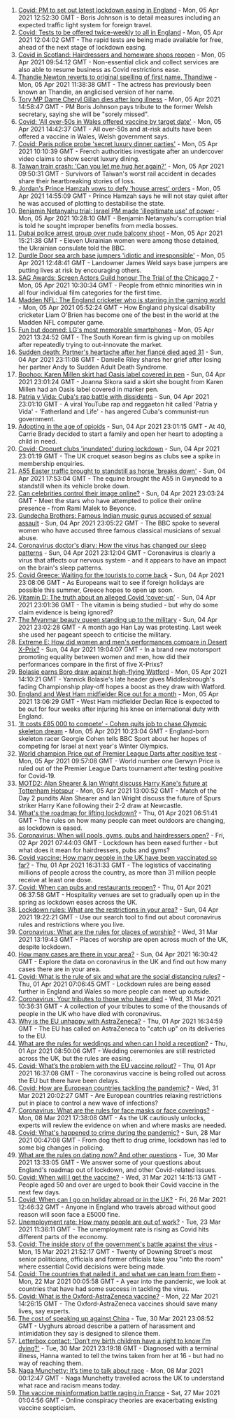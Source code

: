 1. [Covid: PM to set out latest lockdown easing in England](https://www.bbc.co.uk/news/uk-56637472) - Mon, 05 Apr 2021 12:52:30 GMT - Boris Johnson is to detail measures including an expected traffic light system for foreign travel.
2. [Covid: Tests to be offered twice-weekly to all in England](https://www.bbc.co.uk/news/uk-56632084) - Mon, 05 Apr 2021 12:04:02 GMT - The rapid tests are being made available for free, ahead of the next stage of lockdown easing.
3. [Covid in Scotland: Hairdressers and homeware shops reopen](https://www.bbc.co.uk/news/uk-scotland-56633337) - Mon, 05 Apr 2021 09:54:12 GMT - Non-essential click and collect services are also able to resume business as Covid restrictions ease.
4. [Thandie Newton reverts to original spelling of first name, Thandiwe](https://www.bbc.co.uk/news/entertainment-arts-56638260) - Mon, 05 Apr 2021 11:38:38 GMT - The actress has previously been known an Thandie, an anglicised version of her name.
5. [Tory MP Dame Cheryl Gillan dies after long illness](https://www.bbc.co.uk/news/uk-56641597) - Mon, 05 Apr 2021 14:58:47 GMT - PM Boris Johnson pays tribute to the former Welsh secretary, saying she will be "sorely missed".
6. [Covid: 'All over-50s in Wales offered vaccine by target date'](https://www.bbc.co.uk/news/uk-wales-56639409) - Mon, 05 Apr 2021 14:42:37 GMT - All over-50s and at-risk adults have been offered a vaccine in Wales, Welsh government says.
7. [Covid: Paris police probe 'secret luxury dinner parties'](https://www.bbc.co.uk/news/world-europe-56638088) - Mon, 05 Apr 2021 10:10:39 GMT - French authorities investigate after an undercover video claims to show secret luxury dining.
8. [Taiwan train crash: 'Can you let me hug her again?'](https://www.bbc.co.uk/news/world-asia-56636595) - Mon, 05 Apr 2021 09:50:31 GMT - Survivors of Taiwan's worst rail accident in decades share their heartbreaking stories of loss.
9. [Jordan's Prince Hamzah vows to defy 'house arrest' orders](https://www.bbc.co.uk/news/world-middle-east-56637430) - Mon, 05 Apr 2021 14:55:09 GMT - Prince Hamzah says he will not stay quiet after he was accused of plotting to destabilise the state.
10. [Benjamin Netanyahu trial: Israel PM made 'illegitimate use' of power](https://www.bbc.co.uk/news/world-middle-east-56606223) - Mon, 05 Apr 2021 10:28:10 GMT - Benjamin Netanyahu's corruption trial is told he sought improper benefits from media bosses.
11. [Dubai police arrest group over nude balcony shoot](https://www.bbc.co.uk/news/world-middle-east-56638282) - Mon, 05 Apr 2021 15:21:38 GMT - Eleven Ukrainian women were among those detained, the Ukrainian consulate told the BBC.
12. [Durdle Door sea arch base jumpers 'idiotic and irresponsible'](https://www.bbc.co.uk/news/uk-england-dorset-56640415) - Mon, 05 Apr 2021 12:48:41 GMT - Landowner James Weld says base jumpers are putting lives at risk by encouraging others.
13. [SAG Awards: Screen Actors Guild honour The Trial of the Chicago 7](https://www.bbc.co.uk/news/entertainment-arts-56637214) - Mon, 05 Apr 2021 10:30:34 GMT - People from ethnic minorities win in all four individual film categories for the first time.
14. [Madden NFL: The England cricketer who is starring in the gaming world](https://www.bbc.co.uk/sport/cricket/56588937) - Mon, 05 Apr 2021 05:52:24 GMT - How England physical disability cricketer Liam O'Brien has become one of the best in the world at the Madden NFL computer game.
15. [Fun but doomed: LG's most memorable smartphones](https://www.bbc.co.uk/news/technology-56638991) - Mon, 05 Apr 2021 13:24:52 GMT - The South Korean firm is giving up on mobiles after repeatedly trying to out-innovate the market.
16. [Sudden death: Partner's heartache after her fiancé died aged 31](https://www.bbc.co.uk/news/uk-england-lancashire-56590347) - Sun, 04 Apr 2021 23:11:08 GMT - Danielle Riley shares her grief after losing her partner Andy to Sudden Adult Death Syndrome.
17. [Boohoo: Karen Millen skirt had Oasis label covered in pen](https://www.bbc.co.uk/news/business-56630546) - Sun, 04 Apr 2021 23:01:24 GMT - Joanna Sikora said a skirt she bought from Karen Millen had an Oasis label covered in marker pen.
18. [Patria y Vida: Cuba's rap battle with dissidents](https://www.bbc.co.uk/news/world-latin-america-56606748) - Sun, 04 Apr 2021 23:01:10 GMT - A viral YouTube rap and reggaeton hit called 'Patria y Vida' - 'Fatherland and Life' - has angered Cuba's communist-run government.
19. [Adopting in the age of opioids](https://www.bbc.co.uk/news/world-us-canada-56581394) - Sun, 04 Apr 2021 23:01:15 GMT - At 40, Carrie Brady decided to start a family and open her heart to adopting a child in need.
20. [Covid: Croquet clubs 'inundated' during lockdown](https://www.bbc.co.uk/news/uk-england-sussex-56593488) - Sun, 04 Apr 2021 23:01:19 GMT - The UK croquet season begins as clubs see a spike in membership enquiries.
21. [A55 Easter traffic brought to standstill as horse 'breaks down'](https://www.bbc.co.uk/news/uk-wales-56634445) - Sun, 04 Apr 2021 17:53:04 GMT - The equine brought the A55 in Gwynedd to a standstill when its vehicle broke down.
22. [Can celebrities control their image online?](https://www.bbc.co.uk/news/entertainment-arts-56592762) - Sun, 04 Apr 2021 23:03:24 GMT - Meet the stars who have attempted to police their online presence - from Rami Malek to Beyonce.
23. [Gundecha Brothers: Famous Indian music gurus accused of sexual assault](https://www.bbc.co.uk/news/world-asia-india-56523999) - Sun, 04 Apr 2021 23:05:22 GMT - The BBC spoke to several women who have accused three famous classical musicians of sexual abuse.
24. [Coronavirus doctor's diary: How the virus has changed our sleep patterns](https://www.bbc.co.uk/news/health-56618649) - Sun, 04 Apr 2021 23:12:04 GMT - Coronavirus is clearly a virus that affects our nervous system - and it appears to have an impact on the brain's sleep patterns.
25. [Covid Greece: Waiting for the tourists to come back](https://www.bbc.co.uk/news/world-europe-56600957) - Sun, 04 Apr 2021 23:08:06 GMT - As Europeans wait to see if foreign holidays are possible this summer, Greece hopes to open up soon.
26. [Vitamin D: The truth about an alleged Covid ‘cover-up’](https://www.bbc.co.uk/news/health-56180921) - Sun, 04 Apr 2021 23:01:36 GMT - The vitamin is being studied - but why do some claim evidence is being ignored?
27. [The Myanmar beauty queen standing up to the military](https://www.bbc.co.uk/news/world-asia-56602683) - Sun, 04 Apr 2021 23:02:28 GMT - A month ago Han Lay was protesting. Last week she used her pageant speech to criticise the military.
28. [Extreme E: How did women and men's performances compare in Desert X-Prix?](https://www.bbc.co.uk/sport/motorsport/56618503) - Sun, 04 Apr 2021 19:04:07 GMT - In a brand new motorsport promoting equality between women and men, how did their performances compare in the first of five X-Prixs?
29. [Bolasie earns Boro draw against high-flying Watford](https://www.bbc.co.uk/sport/football/56560222) - Mon, 05 Apr 2021 14:10:21 GMT - Yannick Bolasie's late header gives Middlesbrough's fading Championship play-off hopes a boost as they draw with Watford.
30. [England and West Ham midfielder Rice out for a month](https://www.bbc.co.uk/sport/football/56640577) - Mon, 05 Apr 2021 13:06:29 GMT - West Ham midfielder Declan Rice is expected to be out for four weeks after injuring his knee on international duty with England.
31. ['It costs £85,000 to compete' - Cohen quits job to chase Olympic skeleton dream](https://www.bbc.co.uk/sport/winter-sports/56435414) - Mon, 05 Apr 2021 10:23:04 GMT - England-born skeleton racer Georgie Cohen tells BBC Sport about her hopes of competing for Israel at next year's Winter Olympics.
32. [World champion Price out of Premier League Darts after positive test](https://www.bbc.co.uk/sport/darts/56638951) - Mon, 05 Apr 2021 09:57:08 GMT - World number one Gerwyn Price is ruled out of the Premier League Darts tournament after testing positive for Covid-19.
33. [MOTD2: Alan Shearer & Ian Wright discuss Harry Kane's future at Tottenham Hotspur](https://www.bbc.co.uk/sport/av/football/56638058) - Mon, 05 Apr 2021 13:00:52 GMT - Match of the Day 2 pundits Alan Shearer and Ian Wright discuss the future of Spurs striker Harry Kane following their 2-2 draw at Newcastle.
34. [What's the roadmap for lifting lockdown?](https://www.bbc.co.uk/news/explainers-52530518) - Thu, 01 Apr 2021 06:51:41 GMT - The rules on how many people can meet outdoors are changing, as lockdown is eased.
35. [Coronavirus: When will pools, gyms, pubs and hairdressers open?](https://www.bbc.co.uk/news/explainers-53349989) - Fri, 02 Apr 2021 07:44:03 GMT - Lockdown has been eased further - but what does it mean for hairdressers, pubs and gyms?
36. [Covid vaccine: How many people in the UK have been vaccinated so far?](https://www.bbc.co.uk/news/health-55274833) - Thu, 01 Apr 2021 16:31:33 GMT - The logistics of vaccinating millions of people across the country, as more than 31 million people receive at least one dose.
37. [Covid: When can pubs and restaurants reopen?](https://www.bbc.co.uk/news/business-52977388) - Thu, 01 Apr 2021 06:37:58 GMT - Hospitality venues are set to gradually open up in the spring as lockdown eases across the UK.
38. [Lockdown rules: What are the restrictions in your area?](https://www.bbc.co.uk/news/uk-54373904) - Sun, 04 Apr 2021 19:22:21 GMT - Use our search tool to find out about coronavirus rules and restrictions where you live.
39. [Coronavirus: What are the rules for places of worship?](https://www.bbc.co.uk/news/explainers-53219921) - Wed, 31 Mar 2021 13:19:43 GMT - Places of worship are open across much of the UK, despite lockdown.
40. [How many cases are there in your area?](https://www.bbc.co.uk/news/uk-51768274) - Sun, 04 Apr 2021 16:30:42 GMT - Explore the data on coronavirus in the UK and find out how many cases there are in your area.
41. [Covid: What is the rule of six and what are the social distancing rules?](https://www.bbc.co.uk/news/uk-51506729) - Thu, 01 Apr 2021 07:06:45 GMT - Lockdown rules are being eased further in England and Wales so more people can meet up outside.
42. [Coronavirus: Your tributes to those who have died](https://www.bbc.co.uk/news/uk-52676411) - Wed, 31 Mar 2021 10:36:31 GMT - A collection of your tributes to some of the thousands of people in the UK who have died with coronavirus.
43. [Why is the EU unhappy with AstraZeneca?](https://www.bbc.co.uk/news/56483766) - Thu, 01 Apr 2021 16:34:59 GMT - The EU has called on AstraZeneca to "catch up" on its deliveries to the EU.
44. [What are the rules for weddings and when can I hold a reception?](https://www.bbc.co.uk/news/explainers-52811509) - Thu, 01 Apr 2021 08:50:06 GMT - Wedding ceremonies are still restricted across the UK, but the rules are easing.
45. [Covid: What’s the problem with the EU vaccine rollout?](https://www.bbc.co.uk/news/explainers-52380823) - Thu, 01 Apr 2021 16:37:08 GMT - The coronavirus vaccine is being rolled out across the EU but there have been delays.
46. [Covid: How are European countries tackling the pandemic?](https://www.bbc.co.uk/news/explainers-53640249) - Wed, 31 Mar 2021 20:02:27 GMT - Are European countries relaxing restrictions put in place to control a new wave of infections?
47. [Coronavirus: What are the rules for face masks or face coverings?](https://www.bbc.co.uk/news/health-51205344) - Mon, 08 Mar 2021 17:38:08 GMT - As the UK cautiously unlocks, experts will review the evidence on when and where masks are needed.
48. [Covid: What's happened to crime during the pandemic?](https://www.bbc.co.uk/news/56463680) - Sun, 28 Mar 2021 00:47:08 GMT - From dog theft to drug crime, lockdown has led to some big changes in policing.
49. [What are the rules on dating now? And other questions](https://www.bbc.co.uk/news/world-asia-china-51176409) - Tue, 30 Mar 2021 13:33:05 GMT - We answer some of your questions about England's roadmap out of lockdown, and other Covid-related issues.
50. [Covid: When will I get the vaccine?](https://www.bbc.co.uk/news/health-55045639) - Wed, 31 Mar 2021 14:15:13 GMT - People aged 50 and over are urged to book their Covid vaccine in the next few days.
51. [Covid: When can I go on holiday abroad or in the UK?](https://www.bbc.co.uk/news/explainers-52646738) - Fri, 26 Mar 2021 12:46:32 GMT - Anyone in England who travels abroad without good reason will soon face a £5000 fine.
52. [Unemployment rate: How many people are out of work?](https://www.bbc.co.uk/news/business-52660591) - Tue, 23 Mar 2021 11:36:11 GMT - The unemployment rate is rising as Covid hits different parts of the economy.
53. [Covid: The inside story of the government's battle against the virus](https://www.bbc.co.uk/news/uk-politics-56361599) - Mon, 15 Mar 2021 21:52:17 GMT - Twenty of Downing Street's most senior politicians, officials and former officials take you "into the room" where essential Covid decisions were being made.
54. [Covid: The countries that nailed it, and what we can learn from them](https://www.bbc.co.uk/news/uk-56455030) - Mon, 22 Mar 2021 00:05:58 GMT - A year into the pandemic, we look at countries that have had some success in tackling the virus.
55. [Covid: What is the Oxford-AstraZeneca vaccine?](https://www.bbc.co.uk/news/health-55302595) - Mon, 22 Mar 2021 14:26:15 GMT - The Oxford-AstraZeneca vaccines should save many lives, say experts.
56. [The cost of speaking up against China](https://www.bbc.co.uk/news/world-asia-china-56563449) - Tue, 30 Mar 2021 23:08:52 GMT - Uyghurs abroad describe a pattern of harassment and intimidation they say is designed to silence them.
57. [Letterbox contact: ‘Don’t my birth children have a right to know I’m dying?'](https://www.bbc.co.uk/news/stories-56576285) - Tue, 30 Mar 2021 23:19:18 GMT - Diagnosed with a terminal illness, Hanna wanted to tell the twins taken from her at 16 - but had no way of reaching them.
58. [Naga Munchetty: It’s time to talk about race](https://www.bbc.co.uk/news/stories-56253480) - Mon, 08 Mar 2021 00:12:47 GMT - Naga Munchetty travelled across the UK to understand what race and racism means today.
59. [The vaccine misinformation battle raging in France](https://www.bbc.co.uk/news/blogs-trending-56526265) - Sat, 27 Mar 2021 01:04:56 GMT - Online conspiracy theories are exacerbating existing vaccine scepticism.
